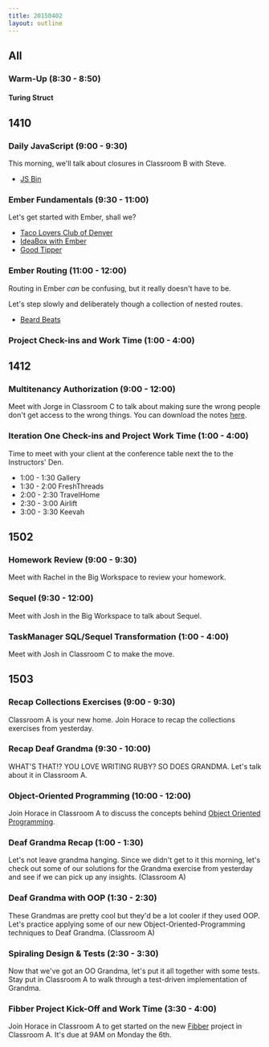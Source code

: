 ```yaml
---
title: 20150402
layout: outline
---
```


## All

### Warm-Up (8:30 - 8:50)

#### Turing Struct

<script src="https://gist.github.com/worace/561fba1b5eef00652b11.js"></script>

## 1410

### Daily JavaScript (9:00 - 9:30)

This morning, we'll talk about closures in Classroom B with Steve.

* [JS Bin](http://jsbin.com/pokulu/1/edit?js,console)

### Ember Fundamentals (9:30 - 11:00)

Let's get started with Ember, shall we?

* [Taco Lovers Club of Denver](http://jsbin.com/gutiza/3/edit?html,js,output)
* [IdeaBox with Ember](https://github.com/turingschool-examples/ideabox-ember)
* [Good Tipper](https://github.com/turingschool-examples/good-tipper)

### Ember Routing (11:00 - 12:00)

Routing in Ember *can* be confusing, but it really doesn't have to be.

Let's step slowly and deliberately though a collection of nested routes.

* [Beard Beats](https://github.com/turingschool-examples/beard-beats)

### Project Check-ins and Work Time (1:00 - 4:00)

## 1412

### Multitenancy Authorization (9:00 - 12:00)

Meet with Jorge in Classroom C to talk about making sure the wrong people don't get access to the wrong things. You can download the notes [here](https://www.dropbox.com/s/2b1zpyj8qm8acdu/Turing%20-%20Multitenancy%20Authorization%20%28Notes%29.pages?dl=0).

### Iteration One Check-ins and Project Work Time (1:00 - 4:00)

Time to meet with your client at the conference table next the to the Instructors' Den.

* 1:00 - 1:30 Gallery
* 1:30 - 2:00 FreshThreads
* 2:00 - 2:30 TravelHome
* 2:30 - 3:00 Airlift
* 3:00 - 3:30 Keevah

## 1502

### Homework Review (9:00 - 9:30)

Meet with Rachel in the Big Workspace to review your homework.

### Sequel (9:30 - 12:00)

Meet with Josh in the Big Workspace to talk about Sequel.

### TaskManager SQL/Sequel Transformation (1:00 - 4:00)

Meet with Josh in Classroom C to make the move.

## 1503

### Recap Collections Exercises (9:00 - 9:30)

Classroom A is your new home. Join Horace to recap the collections exercises from yesterday.

### Recap Deaf Grandma (9:30 - 10:00)

WHAT'S THAT!? YOU LOVE WRITING RUBY? SO DOES GRANDMA. Let's talk about it in Classroom A.

### Object-Oriented Programming (10:00 - 12:00)

Join Horace in Classroom A to discuss the concepts behind [Object Oriented Programming](https://github.com/turingschool/lesson_plans/blob/master/ruby_01-object_oriented_programming_with_ruby/object_oriented_programming.markdown).

### Deaf Grandma Recap (1:00 - 1:30)

Let's not leave grandma hanging. Since we didn't get to it this morning, let's check out some of our solutions for the Grandma exercise from yesterday and see if we can pick up any insights. (Classroom A)

### Deaf Grandma with OOP (1:30 - 2:30)

These Grandmas are pretty cool but they'd be a lot cooler if they used OOP. Let's practice applying some of our new Object-Oriented-Programming techniques to Deaf Grandma. (Classroom A)

### Spiraling Design & Tests (2:30 - 3:30)

Now that we've got an OO Grandma, let's put it all together with some tests. Stay put in Classroom A to walk through a test-driven implementation of Grandma.

### Fibber Project Kick-Off and Work Time (3:30 - 4:00)

Join Horace in Classroom A to get started on the new [Fibber](https://github.com/turingschool/challenges/blob/master/fibber.markdown) project in Classroom A. It's due at 9AM on Monday the 6th.

